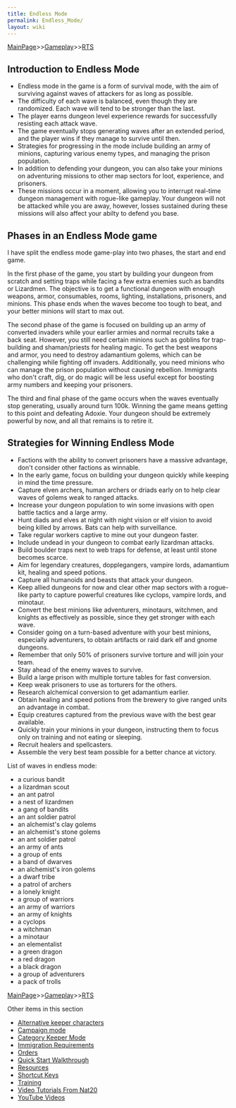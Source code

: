 ```yaml
---
title: Endless Mode
permalink: Endless_Mode/
layout: wiki
---
```


[MainPage](/keeperrl_wiki/ "wikilink")>>[Gameplay](/keeperrl_wiki/Gameplay "wikilink")>>[RTS](/keeperrl_wiki/RTS "wikilink")


Introduction to Endless Mode
----------------------------

* Endless mode in the game is a form of survival mode, with the aim of surviving against waves of attackers for as long as possible.
* The difficulty of each wave is balanced, even though they are randomized. Each wave will tend to be stronger than the last.
* The player earns dungeon level experience rewards for successfully resisting each attack wave.
* The game eventually stops generating waves after an extended period, and the player wins if they manage to survive until then.
* Strategies for progressing in the mode include building an army of minions, capturing various enemy types, and managing the prison population.
* In addition to defending your dungeon, you can also take your minions on adventuring missions to other map sectors for loot, experience, and prisoners.
* These missions occur in a moment, allowing you to interrupt real-time dungeon management with rogue-like gameplay. Your dungeon will not be attacked while
  you are away, however, losses sustained during these missions will also affect your abilty to defend you base.


Phases in an Endless Mode game
------------------------------

I have split the endless mode game-play into two phases, the start and
end game.


In the first phase of the game, you start by building your dungeon from scratch and setting traps while facing a few extra enemies such as bandits or Lizardmen. The objective is to get a functional dungeon with enough weapons, armor, consumables, rooms, lighting, installations, prisoners, and minions. This phase ends when the waves become too tough to beat, and your better minions will start to max out.


The second phase of the game is focused on building up an army of converted invaders while your earlier armies and normal recruits take a back seat. However, you still need certain minions such as goblins for trap-building and shaman/priests for healing magic. To get the best weapons and armor, you need to destroy adamantium golems, which can be challenging while fighting off invaders. Additionally, you need minions who can manage the prison population without causing rebellion. Immigrants who don't craft, dig, or do magic will be less useful except for boosting army numbers and keeping your prisoners.


The third and final phase of the game occurs when the waves eventually stop generating, usually around turn 100k. Winning the game means getting to this point and defeating Adoxie. Your dungeon should be extremely powerful by now, and all that remains is to retire it.


Strategies for Winning Endless Mode
-----------------------------------

* Factions with the ability to convert prisoners have a massive advantage, don't consider other factions as winnable.
* In the early game, focus on building your dungeon quickly while keeping in mind the time pressure.
* Capture elven archers, human archers or driads early on to help clear waves of golems weak to ranged attacks.
* Increase your dungeon population to win some invasions with open battle tactics and a large army.
* Hunt diads and elves at night with night vision or elf vision to avoid being killed by arrows. Bats can help with surveillance.
* Take regular workers captive to mine out your dungeon faster.
* Include undead in your dungeon to combat early lizardman attacks.
* Build boulder traps next to web traps for defense, at least until stone becomes scarce.
* Aim for legendary creatures, dopplegangers, vampire lords, adamantium kit, healing and speed potions.
* Capture all humanoids and beasts that attack your dungeon.
* Keep allied dungeons for now and clear other map sectors with a rogue-like party to capture powerful creatures like cyclops, vampire lords, and minotaur.
* Convert the best minions like adventurers, minotaurs, witchmen, and knights as effectively as possible, since they get stronger with each wave. 
* Consider going on a turn-based adventure with your best minions, especially adventurers, to obtain artifacts or raid dark elf and gnome dungeons.
* Remember that only 50% of prisoners survive torture and will join your team.
* Stay ahead of the enemy waves to survive.
* Build a large prison with multiple torture tables for fast conversion.
* Keep weak prisoners to use as torturers for the others.
* Research alchemical conversion to get adamantium earlier.
* Obtain healing and speed potions from the brewery to give ranged units an advantage in combat.
* Equip creatures captured from the previous wave with the best gear available.
* Quickly train your minions in your dungeon, instructing them to focus only on training and not eating or sleeping.
* Recruit healers and spellcasters.
* Assemble the very best team possible for a better chance at victory.


List of waves in endless mode:

-   a curious bandit
-   a lizardman scout
-   an ant patrol
-   a nest of lizardmen
-   a gang of bandits
-   an ant soldier patrol
-   an alchemist's clay golems
-   an alchemist's stone golems
-   an ant soldier patrol
-   an army of ants
-   a group of ents
-   a band of dwarves
-   an alchemist's iron golems
-   a dwarf tribe
-   a patrol of archers
-   a lonely knight
-   a group of warriors
-   an army of warriors
-   an army of knights
-   a cyclops
-   a witchman
-   a minotaur
-   an elementalist
-   a green dragon
-   a red dragon
-   a black dragon
-   a group of adventurers
-   a pack of trolls

[MainPage](/keeperrl_wiki/ "wikilink")>>[Gameplay](/keeperrl_wiki/Gameplay "wikilink")>>[RTS](/keeperrl_wiki/RTS "wikilink")

Other items in this section
-    [Alternative keeper characters](/keeperrl_wiki/Alternative_Keeper_Characters "wikilink")
-    [Campaign mode](/keeperrl_wiki/Campaign_Mode "wikilink")
-    [Category Keeper Mode](/keeperrl_wiki/Category_Keeper_Mode "wikilink")
-    [Immigration Requirements](/keeperrl_wiki/Immigration_Requirements "wikilink")
-    [Orders](/keeperrl_wiki/Orders "wikilink")
-    [Quick Start Walkthrough](/keeperrl_wiki/Quick_Start_Walkthrough "wikilink")
-    [Resources](/keeperrl_wiki/Resources "wikilink")
-    [Shortcut Keys](/keeperrl_wiki/Shortcut_Keys "wikilink")
-    [Training](/keeperrl_wiki/Training "wikilink")
-    [Video Tutorials From Nat20](/keeperrl_wiki/Video_Tutorials_From_Nat20 "wikilink")
-    [YouTube Videos](/keeperrl_wiki/YouTube_Videos "wikilink")
